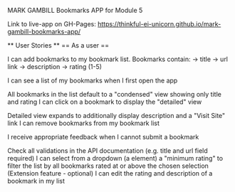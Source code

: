 MARK GAMBILL
Bookmarks APP for Module 5

Link to live-app on GH-Pages: https://thinkful-ei-unicorn.github.io/mark-gambill-bookmarks-app/

** User Stories ** == As a user ==

I can add bookmarks to my bookmark list. Bookmarks contain: -> title -> url link -> description -> rating (1-5)

I can see a list of my bookmarks when I first open the app

All bookmarks in the list default to a "condensed" view showing only title and rating I can click on a bookmark to display the "detailed" view

Detailed view expands to additionally display description and a "Visit Site" link I can remove bookmarks from my bookmark list

I receive appropriate feedback when I cannot submit a bookmark

Check all validations in the API documentation (e.g. title and url field required) I can select from a dropdown (a element) a "minimum rating" to filter the list by all bookmarks rated at or above the chosen selection (Extension feature - optional) I can edit the rating and description of a bookmark in my list
